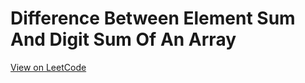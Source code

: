 # Difference Between Element Sum And Digit Sum Of An Array
[View on LeetCode](https://leetcode.com/problems/difference-between-element-sum-and-digit-sum-of-an-array/)

